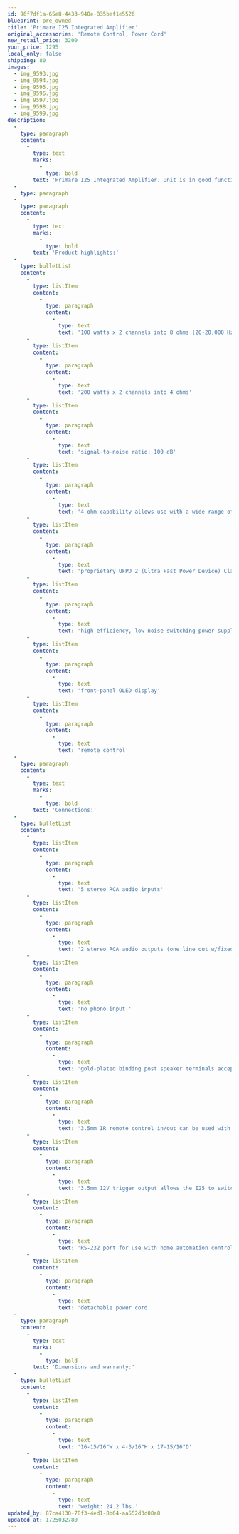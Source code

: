 ```yaml
---
id: 96f7df1a-65e8-4433-940e-835bef1e5526
blueprint: pre_owned
title: 'Primare I25 Integrated Amplifier'
original_accessories: 'Remote Control, Power Cord'
new_retail_price: 3200
your_price: 1295
local_only: false
shipping: 80
images:
  - img_9593.jpg
  - img_9594.jpg
  - img_9595.jpg
  - img_9596.jpg
  - img_9597.jpg
  - img_9598.jpg
  - img_9599.jpg
description:
  -
    type: paragraph
    content:
      -
        type: text
        marks:
          -
            type: bold
        text: 'Primare I25 Integrated Amplifier. Unit is in good functional condition, but has some scuffs on the top panel and a couple of dings on the edge of the faceplate. Remote control and power cord included. This is an excellent sounding integrated amplifier that sold as new for $3,200.00'
  -
    type: paragraph
  -
    type: paragraph
    content:
      -
        type: text
        marks:
          -
            type: bold
        text: 'Product highlights:'
  -
    type: bulletList
    content:
      -
        type: listItem
        content:
          -
            type: paragraph
            content:
              -
                type: text
                text: '100 watts x 2 channels into 8 ohms (20-20,000 Hz) at 0.01% THD'
      -
        type: listItem
        content:
          -
            type: paragraph
            content:
              -
                type: text
                text: '200 watts x 2 channels into 4 ohms'
      -
        type: listItem
        content:
          -
            type: paragraph
            content:
              -
                type: text
                text: 'signal-to-noise ratio: 100 dB'
      -
        type: listItem
        content:
          -
            type: paragraph
            content:
              -
                type: text
                text: '4-ohm capability allows use with a wide range of speakers'
      -
        type: listItem
        content:
          -
            type: paragraph
            content:
              -
                type: text
                text: 'proprietary UFPD 2 (Ultra Fast Power Device) Class D amplifier technology'
      -
        type: listItem
        content:
          -
            type: paragraph
            content:
              -
                type: text
                text: 'high-efficiency, low-noise switching power supply with APFC (Active Power-Factor Correction)'
      -
        type: listItem
        content:
          -
            type: paragraph
            content:
              -
                type: text
                text: 'front-panel OLED display'
      -
        type: listItem
        content:
          -
            type: paragraph
            content:
              -
                type: text
                text: 'remote control'
  -
    type: paragraph
    content:
      -
        type: text
        marks:
          -
            type: bold
        text: 'Connections:'
  -
    type: bulletList
    content:
      -
        type: listItem
        content:
          -
            type: paragraph
            content:
              -
                type: text
                text: '5 stereo RCA audio inputs'
      -
        type: listItem
        content:
          -
            type: paragraph
            content:
              -
                type: text
                text: '2 stereo RCA audio outputs (one line out w/fixed volume for dubbing; one pre-out w/volume control for connecting an amplifier or powered subwoofer)'
      -
        type: listItem
        content:
          -
            type: paragraph
            content:
              -
                type: text
                text: 'no phono input '
      -
        type: listItem
        content:
          -
            type: paragraph
            content:
              -
                type: text
                text: 'gold-plated binding post speaker terminals accept bare wire, banana plugs, and pin connectors'
      -
        type: listItem
        content:
          -
            type: paragraph
            content:
              -
                type: text
                text: '3.5mm IR remote control in/out can be used with an optional IR repeater system and compatible Primare products'
      -
        type: listItem
        content:
          -
            type: paragraph
            content:
              -
                type: text
                text: '3.5mm 12V trigger output allows the I25 to switch on other devices'
      -
        type: listItem
        content:
          -
            type: paragraph
            content:
              -
                type: text
                text: 'RS-232 port for use with home automation control systems, like Crestron'
      -
        type: listItem
        content:
          -
            type: paragraph
            content:
              -
                type: text
                text: 'detachable power cord'
  -
    type: paragraph
    content:
      -
        type: text
        marks:
          -
            type: bold
        text: 'Dimensions and warranty:'
  -
    type: bulletList
    content:
      -
        type: listItem
        content:
          -
            type: paragraph
            content:
              -
                type: text
                text: '16-15/16"W x 4-3/16"H x 17-15/16"D'
      -
        type: listItem
        content:
          -
            type: paragraph
            content:
              -
                type: text
                text: 'weight: 24.2 lbs.'
updated_by: 87ca4130-78f3-4ed1-8b64-aa552d3d08a8
updated_at: 1725032780
---
```

